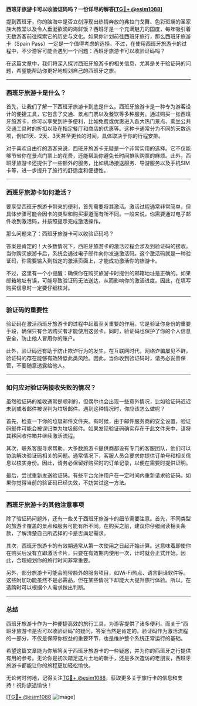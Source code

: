 **西班牙旅游卡可以收验证码吗？一份详尽的解答[[TG💪+ @esim1088](https://t.me/s/esim1088)]**

提到西班牙，你的脑海中是否立刻浮现出热情奔放的弗拉门戈舞、色彩斑斓的圣家族大教堂以及令人垂涎欲滴的海鲜饭？西班牙是一个充满魅力的国度，每年吸引着无数游客前往探索它的历史与文化。如果你计划前往西班牙旅行，那么西班牙旅游卡（Spain Pass）一定是一个值得考虑的选择。不过，在使用西班牙旅游卡的过程中，不少游客可能会遇到一个问题：西班牙旅游卡可以收验证码吗？

在这篇文章中，我们将深入探讨西班牙旅游卡的相关信息，尤其是关于验证码的问题，希望能帮助你更好地规划自己的西班牙之旅。

---

### 西班牙旅游卡是什么？

首先，让我们了解一下西班牙旅游卡到底是什么。西班牙旅游卡是一种专为游客设计的便捷工具，它包含了交通、景点门票以及餐饮等多种服务。通过购买一张西班牙旅游卡，你可以享受到许多便利，比如免费或优惠进入各大热门景点、乘坐公共交通工具时的折扣以及在指定餐厅和商店的优惠等。这种卡通常分为不同的天数选项，例如1天、2天、3天甚至更长的时间，具体取决于你的行程安排。

对于喜欢自由行的游客来说，西班牙旅游卡无疑是一个非常实用的选择。它不仅能够节省你在景点门票上的花费，还能帮助你避免长时间排队购票的麻烦。此外，西班牙旅游卡还提供了一些额外的服务，比如机场接送服务、导游服务以及手机SIM卡等，进一步提升了旅行的舒适度和便捷性。

---

### 西班牙旅游卡如何激活？

要享受西班牙旅游卡带来的便利，首先需要将其激活。激活过程通常非常简单，但具体步骤可能会因卡的类型和购买渠道而有所不同。一般来说，你需要通过电子邮件收到激活码，并按照提示完成激活操作。

那么问题来了：西班牙旅游卡可以收验证码吗？

答案是肯定的！大多数情况下，西班牙旅游卡的激活过程会涉及到验证码的接收。当你购买旅游卡后，系统会通过电子邮件向你发送激活码。这个激活码就是一种验证码，你需要输入到指定的激活页面上，才能成功激活你的旅游卡。

不过，这里有一个小提醒：确保你在购买旅游卡时提供的邮箱地址是正确的。如果邮箱地址有误，可能导致验证码无法送达，从而影响你的激活进度。因此，在填写购买信息时一定要仔细核对。

---

### 验证码的重要性

验证码在激活西班牙旅游卡的过程中起着至关重要的作用。它是验证你身份的重要手段，确保只有合法购买者才能使用这张卡。同时，验证码也保护了你的个人信息安全，防止他人冒用你的账户。

此外，验证码还有助于防止欺诈行为的发生。在互联网时代，网络诈骗屡见不鲜，验证码的存在能够有效降低此类风险。因此，当你收到验证码时，请务必妥善保管，不要随意透露给他人。

---

### 如何应对验证码接收失败的情况？

虽然验证码的接收通常是顺利的，但偶尔也会出现一些意外情况，比如验证码迟迟未到或者邮件被误判为垃圾邮件。遇到这种情况时，你应该怎么做呢？

首先，检查一下你的垃圾邮件文件夹。有时候，由于邮件服务商的安全设置，验证码邮件可能会被误归类为垃圾邮件。如果发现验证码确实存在于此文件夹中，请将其移回收件箱并继续激活流程。

其次，联系客服寻求帮助。大多数旅游卡提供商都设有专门的客服团队，他们可以协助解决验证码相关的问题。通常情况下，客服人员会要求你提供订单号和相关信息以核实身份。因此，请务必保留好购买时的订单记录，以便在需要时提供证明。

最后，尝试重新发送验证码。有些平台允许用户在一定时间内重新请求验证码。如果你觉得当前的验证码已经失效，不妨尝试这一方法。

---

### 西班牙旅游卡的其他注意事项

除了验证码问题外，还有一些关于西班牙旅游卡的细节需要注意。首先，不同类型的旅游卡覆盖的景点和服务可能有所不同。在购买之前，建议你仔细阅读相关条款，了解清楚自己所选择的卡是否满足需求。

其次，西班牙旅游卡的有效期通常从第一次使用之日起开始计算。这意味着即使你在购买后没有立即激活卡片，只要在有效期内使用一次，计时就会正式开始。因此，合理规划你的旅行时间非常重要。

另外，部分旅游卡可能会附带额外的服务项目，如Wi-Fi热点、语言翻译软件等。这些附加功能虽然不是必需品，但在某些情况下却能大大提升旅行体验。所以，在选购时可以根据个人需求做出判断。

---

### 总结

西班牙旅游卡作为一种便捷高效的旅行工具，为游客提供了诸多便利。而关于“西班牙旅游卡是否可以收验证码”的疑问，答案当然是肯定的。验证码作为激活流程的一部分，不仅是保障你权益的重要环节，也是维护整个系统正常运行的基础。

希望这篇文章能为你解答关于西班牙旅游卡的一些疑惑，并为你的西班牙之行提供有用的参考。无论你是初次踏足这片土地的新手，还是多次造访的老朋友，西班牙旅游卡都能让你的旅程更加轻松愉快。

无论何时何地，记得关注[TG💪+ @esim1088](https://t.me/s/esim1088)，获取更多关于旅行卡的信息和支持！祝你旅途愉快！

[[TG💪+ @esim1088](https://t.me/s/esim1088) ![Image](https://i.postimg.cc/4NQfJmqS/Snipaste-2025-05-13-00-14-12.png)]